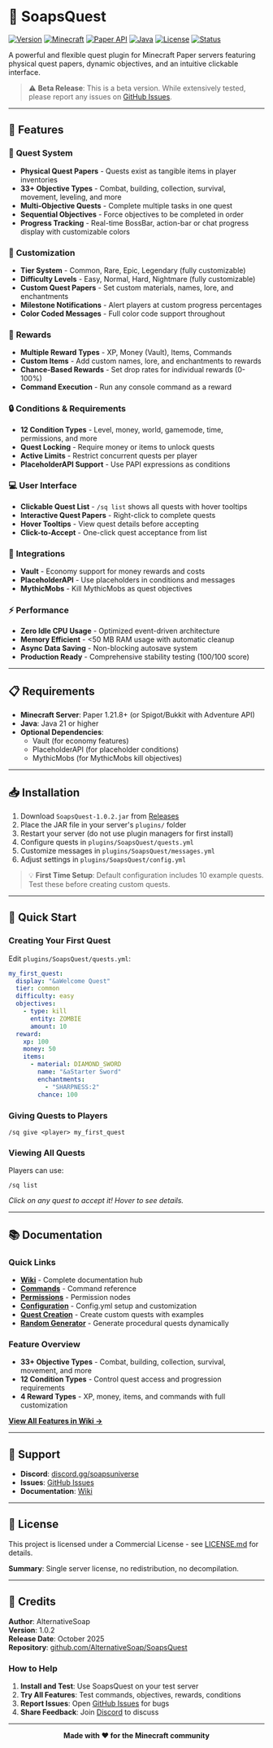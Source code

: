 # 📜 SoapsQuest

[![Version](https://img.shields.io/badge/Version-1.0.2-blue.svg)](https://github.com/AlternativeSoap/SoapsQuest/releases)
[![Minecraft](https://img.shields.io/badge/Minecraft-1.21.8-brightgreen.svg)](https://www.spigotmc.org/)
[![Paper API](https://img.shields.io/badge/Paper%20API-1.21.8-blue.svg)](https://papermc.io/)
[![Java](https://img.shields.io/badge/Java-21-orange.svg)](https://www.oracle.com/java/)
[![License](https://img.shields.io/badge/License-Commercial-red.svg)](LICENSE.md)
[![Status](https://img.shields.io/badge/Status-Beta-yellow.svg)](https://github.com/AlternativeSoap/SoapsQuest)

A powerful and flexible quest plugin for Minecraft Paper servers featuring physical quest papers, dynamic objectives, and an intuitive clickable interface.

> ⚠️ **Beta Release**: This is a beta version. While extensively tested, please report any issues on [GitHub Issues](https://github.com/AlternativeSoap/SoapsQuest/issues).

---

## 🌟 Features

### 🎯 **Quest System**
- **Physical Quest Papers** - Quests exist as tangible items in player inventories
- **33+ Objective Types** - Combat, building, collection, survival, movement, leveling, and more
- **Multi-Objective Quests** - Complete multiple tasks in one quest
- **Sequential Objectives** - Force objectives to be completed in order
- **Progress Tracking** - Real-time BossBar, action-bar or chat progress display with customizable colors

### 🎨 **Customization**
- **Tier System** - Common, Rare, Epic, Legendary (fully customizable)
- **Difficulty Levels** - Easy, Normal, Hard, Nightmare (fully customizable)
- **Custom Quest Papers** - Set custom materials, names, lore, and enchantments
- **Milestone Notifications** - Alert players at custom progress percentages
- **Color Coded Messages** - Full color code support throughout

### 🎁 **Rewards**
- **Multiple Reward Types** - XP, Money (Vault), Items, Commands
- **Custom Items** - Add custom names, lore, and enchantments to rewards
- **Chance-Based Rewards** - Set drop rates for individual rewards (0-100%)
- **Command Execution** - Run any console command as a reward

### 🔒 **Conditions & Requirements**
- **12 Condition Types** - Level, money, world, gamemode, time, permissions, and more
- **Quest Locking** - Require money or items to unlock quests
- **Active Limits** - Restrict concurrent quests per player
- **PlaceholderAPI Support** - Use PAPI expressions as conditions

### 💻 **User Interface**
- **Clickable Quest List** - `/sq list` shows all quests with hover tooltips
- **Interactive Quest Papers** - Right-click to complete quests
- **Hover Tooltips** - View quest details before accepting
- **Click-to-Accept** - One-click quest acceptance from list

### 🔌 **Integrations**
- **Vault** - Economy support for money rewards and costs
- **PlaceholderAPI** - Use placeholders in conditions and messages
- **MythicMobs** - Kill MythicMobs as quest objectives

### ⚡ **Performance**
- **Zero Idle CPU Usage** - Optimized event-driven architecture
- **Memory Efficient** - <50 MB RAM usage with automatic cleanup
- **Async Data Saving** - Non-blocking autosave system
- **Production Ready** - Comprehensive stability testing (100/100 score)

---

## 📋 Requirements

- **Minecraft Server**: Paper 1.21.8+ (or Spigot/Bukkit with Adventure API)
- **Java**: Java 21 or higher
- **Optional Dependencies**:
  - Vault (for economy features)
  - PlaceholderAPI (for placeholder conditions)
  - MythicMobs (for MythicMobs kill objectives)

---

## 📥 Installation

1. Download `SoapsQuest-1.0.2.jar` from [Releases](https://github.com/AlternativeSoap/SoapsQuest/releases)
2. Place the JAR file in your server's `plugins/` folder
3. Restart your server (do not use plugin managers for first install)
4. Configure quests in `plugins/SoapsQuest/quests.yml`
5. Customize messages in `plugins/SoapsQuest/messages.yml`
6. Adjust settings in `plugins/SoapsQuest/config.yml`

> 💡 **First Time Setup**: Default configuration includes 10 example quests. Test these before creating custom quests.

---

## 🚀 Quick Start

### Creating Your First Quest

Edit `plugins/SoapsQuest/quests.yml`:

```yaml
my_first_quest:
  display: "&aWelcome Quest"
  tier: common
  difficulty: easy
  objectives:
    - type: kill
      entity: ZOMBIE
      amount: 10
  reward:
    xp: 100
    money: 50
    items:
      - material: DIAMOND_SWORD
        name: "&aStarter Sword"
        enchantments:
          - "SHARPNESS:2"
        chance: 100
```

### Giving Quests to Players

```
/sq give <player> my_first_quest
```

### Viewing All Quests

Players can use:
```
/sq list
```
*Click on any quest to accept it! Hover to see details.*

---

## 📚 Documentation

### Quick Links
- **[Wiki](WIKI.md)** - Complete documentation hub
- **[Commands](COMMANDS.md)** - Command reference
- **[Permissions](PERMISSIONS.md)** - Permission nodes
- **[Configuration](CONFIGURATION.md)** - Config.yml setup and customization
- **[Quest Creation](QUEST-CREATION.md)** - Create custom quests with examples
- **[Random Generator](RANDOM-GENERATOR.md)** - Generate procedural quests dynamically

### Feature Overview
- **33+ Objective Types** - Combat, building, collection, survival, movement, and more
- **12 Condition Types** - Control quest access and progression requirements
- **4 Reward Types** - XP, money, items, and commands with full customization

**[View All Features in Wiki →](WIKI.md)**

---

## 🤝 Support

- **Discord**: [discord.gg/soapsuniverse](https://discord.gg/soapsuniverse)
- **Issues**: [GitHub Issues](https://github.com/AlternativeSoap/SoapsQuest/issues)
- **Documentation**: [Wiki](WIKI.md)

---

## 📝 License

This project is licensed under a Commercial License - see [LICENSE.md](LICENSE.md) for details.

**Summary**: Single server license, no redistribution, no decompilation.

---

## 🙏 Credits

**Author**: AlternativeSoap  
**Version**: 1.0.2  
**Release Date**: October 2025  
**Repository**: [github.com/AlternativeSoap/SoapsQuest](https://github.com/AlternativeSoap/SoapsQuest)

### How to Help

1. **Install and Test**: Use SoapsQuest on your test server
2. **Try All Features**: Test commands, objectives, rewards, conditions
3. **Report Issues**: Open [GitHub Issues](https://github.com/AlternativeSoap/SoapsQuest/issues) for bugs
4. **Share Feedback**: Join [Discord](https://discord.gg/soapsuniverse) to discuss

---

<div align="center">

**Made with ❤️ for the Minecraft community**

</div>
